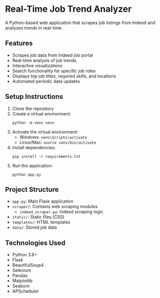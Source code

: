 # Real-Time Job Trend Analyzer

A Python-based web application that scrapes job listings from Indeed and analyzes trends in real-time.

## Features

- Scrapes job data from Indeed job portal
- Real-time analysis of job trends
- Interactive visualizations
- Search functionality for specific job roles
- Displays top job titles, required skills, and locations
- Automated periodic data updates

## Setup Instructions

1. Clone the repository
2. Create a virtual environment:
   ```
   python -m venv venv
   ```
3. Activate the virtual environment:
   - Windows: `venv\Scripts\activate`
   - Linux/Mac: `source venv/bin/activate`
4. Install dependencies:
   ```
   pip install -r requirements.txt
   ```
5. Run the application:
   ```
   python app.py
   ```

## Project Structure

- `app.py`: Main Flask application
- `scraper/`: Contains web scraping modules
  - `indeed_scraper.py`: Indeed scraping logic
- `static/`: Static files (CSS)
- `templates/`: HTML templates
- `data/`: Stored job data

## Technologies Used

- Python 3.8+
- Flask
- BeautifulSoup4
- Selenium
- Pandas
- Matplotlib
- Seaborn
- APScheduler 